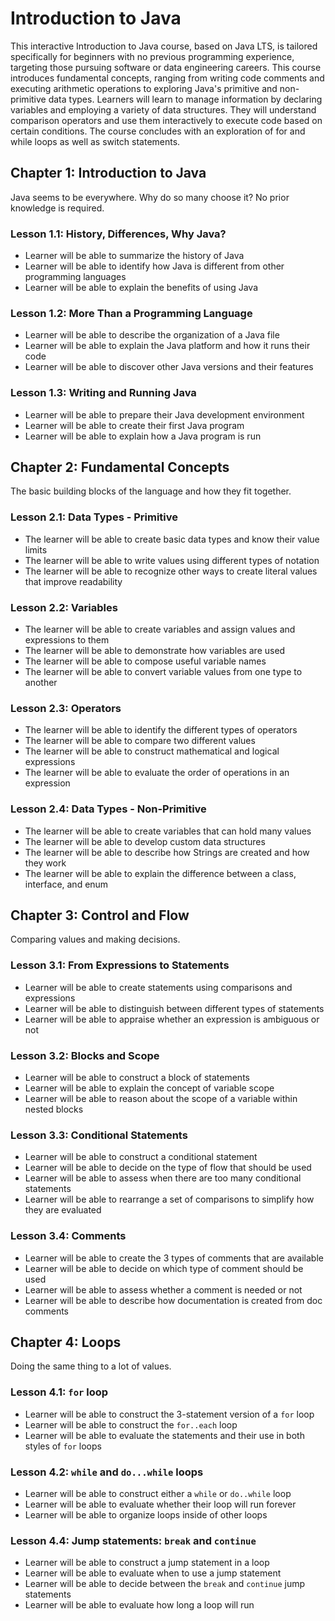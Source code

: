 
# Introduction to Java 
This interactive Introduction to Java course, based on Java LTS, is tailored specifically for beginners with no previous programming experience, targeting those pursuing software or data engineering careers. This course introduces fundamental concepts, ranging from writing code comments and executing arithmetic operations to exploring Java's primitive and non-primitive data types. Learners will learn to manage information by declaring variables and employing a variety of data structures. They will understand comparison operators and use them interactively to execute code based on certain conditions. The course concludes with an exploration of for and while loops as well as switch statements.

## Chapter 1: Introduction to Java
Java seems to be everywhere. Why do so many choose it? No prior knowledge is required.

### Lesson 1.1: History, Differences, Why Java?
* Learner will be able to summarize the history of Java
* Learner will be able to identify how Java is different from other programming languages
* Learner will be able to explain the benefits of using Java

### Lesson 1.2: More Than a Programming Language
* Learner will be able to describe the organization of a Java file
* Learner will be able to explain the Java platform and how it runs their code
* Learner will be able to discover other Java versions and their features

### Lesson 1.3: Writing and Running Java
* Learner will be able to prepare their Java development environment
* Learner will be able to create their first Java program
* Learner will be able to explain how a Java program is run

## Chapter 2: Fundamental Concepts
The basic building blocks of the language and how they fit together.

### Lesson 2.1: Data Types - Primitive
* The learner will be able to create basic data types and know their value limits 
* The learner will be able to write values using different types of notation
* The learner will be able to recognize other ways to create literal values that improve readability

### Lesson 2.2: Variables
* The learner will be able to create variables and assign values and expressions to them
* The learner will be able to demonstrate how variables are used
* The learner will be able to compose useful variable names
* The learner will be able to convert variable values from one type to another

### Lesson 2.3: Operators
* The learner will be able to identify the different types of operators
* The learner will be able to compare two different values
* The learner will be able to construct mathematical and logical expressions
* The learner will be able to evaluate the order of operations in an expression

### Lesson 2.4: Data Types - Non-Primitive
* The learner will be able to create variables that can hold many values
* The learner will be able to develop custom data structures
* The learner will be able to describe how Strings are created and how they work
* The learner will be able to explain the difference between a class, interface, and enum

## Chapter 3: Control and Flow
Comparing values and making decisions.

### Lesson 3.1: From Expressions to Statements
* Learner will be able to create statements using comparisons and expressions
* Learner will be able to distinguish between different types of statements
* Learner will be able to appraise whether an expression is ambiguous or not 

### Lesson 3.2: Blocks and Scope
* Learner will be able to construct a block of statements
* Learner will be able to explain the concept of variable scope
* Learner will be able to reason about the scope of a variable within nested blocks

### Lesson 3.3: Conditional Statements
* Learner will be able to construct a conditional statement
* Learner will be able to decide on the type of flow that should be used
* Learner will be able to assess when there are too many conditional statements
* Learner will be able to rearrange a set of comparisons to simplify how they are evaluated

### Lesson 3.4: Comments
* Learner will be able to create the 3 types of comments that are available
* Learner will be able to decide on which type of comment should be used
* Learner will be able to assess whether a comment is needed or not
* Learner will be able to describe how documentation is created from doc comments

## Chapter 4: Loops
Doing the same thing to a lot of values.
### Lesson 4.1: `for` loop
* Learner will be able to construct the 3-statement version of a `for` loop
* Learner will be able to construct the `for..each` loop
* Learner will be able to evaluate the statements and their use in both styles of `for` loops

### Lesson 4.2: `while` and `do...while` loops
* Learner will be able to construct either a `while` or `do..while` loop
* Learner will be able to evaluate whether their loop will run forever
* Learner will be able to organize loops inside of other loops

### Lesson 4.4: Jump statements: `break` and `continue`
* Learner will be able to construct a jump statement in a loop
* Learner will be able to evaluate when to use a jump statement
* Learner will be able to decide between the `break` and `continue` jump statements
* Learner will be able to evaluate how long a loop will run

